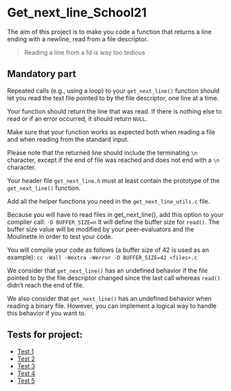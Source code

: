 # Get_next_line_School21
The aim of this project is to make you code a function that returns a line ending with a newline, read from a file descriptor.
> Reading a line from a fd is way too tedious

## Mandatory part
Repeated calls (e.g., using a loop) to your `get_next_line()` function should let
you read the text file pointed to by the file descriptor, one line at a time.

Your function should return the line that was read.
If there is nothing else to read or if an error occurred, it should return `NULL`.

Make sure that your function works as expected both when reading a file and when
reading from the standard input.

Please note that the returned line should include the terminating `\n` character,
except if the end of file was reached and does not end with a `\n` character.

Your header file `get_next_line.h` must at least contain the prototype of the
`get_next_line()` function.

Add all the helper functions you need in the `get_next_line_utils.c` file.

Because you will have to read files in get_next_line(), add this option to your
compiler call: `-D BUFFER_SIZE=n`
It will define the buffer size for `read()`.
The buffer size value will be modified by your peer-evaluators and the Moulinette
in order to test your code.

You will compile your code as follows (a buffer size of 42 is used as an example):
`cc -Wall -Wextra -Werror -D BUFFER_SIZE=42 <files>.c`

We consider that `get_next_line()` has an undefined behavior if the file pointed to
by the file descriptor changed since the last call whereas `read()` didn’t reach the
end of file.

We also consider that `get_next_line()` has an undefined behavior when reading
a binary file. However, you can implement a logical way to handle this behavior if
you want to.

## Tests for project:
+ [Test 1](https://github.com/Mazoise/42TESTERS-GNL)
+ [Test 2](https://github.com/charMstr/GNL_lover/blob/master/README.md)
+ [Test 3](https://github.com/C4r4c0l3/gnl-war-machine-v2019)
+ [Test 4](http://phoenix.yizimg.com/harm-smits/gnl-unit-test)
+ [Test 5](https://github.com/Tripouille/gnlTester)
